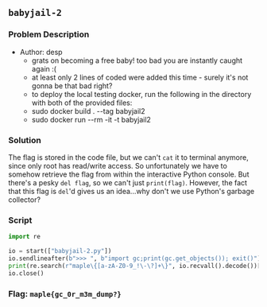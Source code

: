 ## `babyjail-2`
### Problem Description
- Author: desp
    - grats on becoming a free baby! too bad you are instantly caught again :(
    - at least only 2 lines of coded were added this time - surely it's not gonna be that bad right?
    - to deploy the local testing docker, run the following in the directory with both of the provided files:
    - sudo docker build . --tag babyjail2
    - sudo docker run --rm -it -t babyjail2

### Solution
The flag is stored in the code file, but we can't `cat` it to terminal anymore, since only root has read/write access. So unfortunately we have to somehow retrieve the flag from within the interactive Python console. But there's a pesky `del flag`, so we can't just `print(flag)`. However, the fact that this flag is `del`'d gives us an idea...why don't we use Python's garbage collector?

### Script
```python
import re

io = start(["babyjail-2.py"])
io.sendlineafter(b">>> ", b"import gc;print(gc.get_objects()); exit()")
print(re.search(r"maple\{[a-zA-Z0-9_!\-\?]+\}", io.recvall().decode())[0])
io.close()
```

### Flag: `maple{gc_0r_m3m_dump?}`